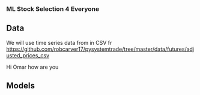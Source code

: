 ### ML Stock Selection 4 Everyone


## Data

We will use time series data from in CSV fr
https://github.com/robcarver17/pysystemtrade/tree/master/data/futures/adjusted_prices_csv

Hi Omar how are you 


## Models


